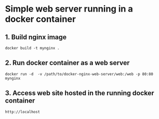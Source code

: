 # Simple web server running in a docker container

## 1. Build nginx image
    docker build -t mynginx .

## 2. Run docker container as a web server
    docker run -d  -v /path/to/docker-nginx-web-server/web:/web -p 80:80 mynginx

## 3. Access web site hosted in the running docker container
    http://localhost